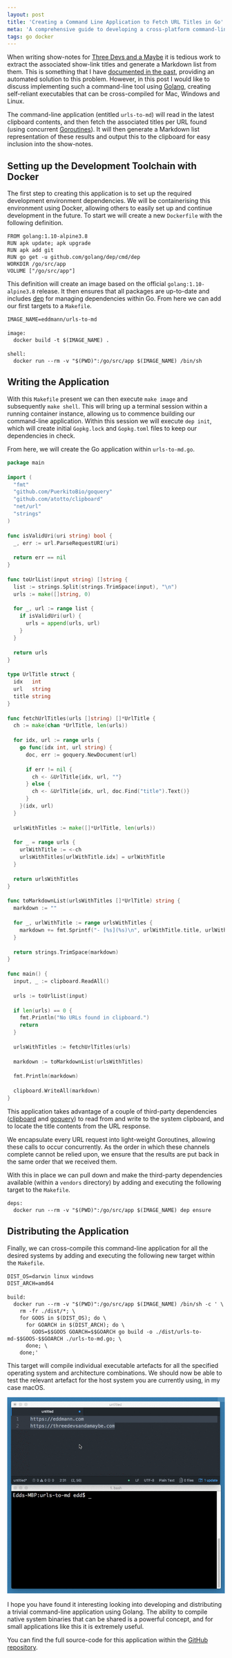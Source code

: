 ```yaml
---
layout: post
title: 'Creating a Command Line Application to Fetch URL Titles in Go'
meta: 'A comprehensive guide to developing a cross-platform command-line application in Go that fetches URL titles using concurrent programming techniques and Docker.'
tags: go docker
---
```


When writing show-notes for [Three Devs and a Maybe](https://threedevsandamaybe.com/) it is tedious work to extract the associated show-link titles and generate a Markdown list from them.
This is something that I have [documented in the past](https://eddmann.com/posts/fetching-link-titles-using-promises-and-async-await-in-javascript/), providing an automated solution to this problem.
However, in this post I would like to discuss implementing such a command-line tool using [Golang](https://golang.org/), creating self-reliant executables that can be cross-compiled for Mac, Windows and Linux.

<!--more-->

The command-line application (entitled `urls-to-md`) will read in the latest clipboard contents, and then fetch the associated titles per URL found (using concurrent [Goroutines](https://tour.golang.org/concurrency/1)).
It will then generate a Markdown list representation of these results and output this to the clipboard for easy inclusion into the show-notes.

## Setting up the Development Toolchain with Docker

The first step to creating this application is to set up the required development environment dependencies.
We will be containerising this environment using Docker, allowing others to easily set up and continue development in the future.
To start we will create a new `Dockerfile` with the following definition.

```docker
FROM golang:1.10-alpine3.8
RUN apk update; apk upgrade
RUN apk add git
RUN go get -u github.com/golang/dep/cmd/dep
WORKDIR /go/src/app
VOLUME ["/go/src/app"]
```

This definition will create an image based on the official `golang:1.10-alpine3.8` release.
It then ensures that all packages are up-to-date and includes [dep](https://github.com/golang/dep) for managing dependencies within Go.
From here we can add our first targets to a `Makefile`.

```make
IMAGE_NAME=eddmann/urls-to-md

image:
  docker build -t $(IMAGE_NAME) .

shell:
  docker run --rm -v "$(PWD)":/go/src/app $(IMAGE_NAME) /bin/sh
```

## Writing the Application

With this `Makefile` present we can then execute `make image` and subsequently `make shell`.
This will bring up a terminal session within a running container instance, allowing us to commence building our command-line application.
Within this session we will execute `dep init`, which will create initial `Gopkg.lock` and `Gopkg.toml` files to keep our dependencies in check.

From here, we will create the Go application within `urls-to-md.go`.

```go
package main

import (
  "fmt"
  "github.com/PuerkitoBio/goquery"
  "github.com/atotto/clipboard"
  "net/url"
  "strings"
)

func isValidUri(uri string) bool {
  _, err := url.ParseRequestURI(uri)

  return err == nil
}

func toUrlList(input string) []string {
  list := strings.Split(strings.TrimSpace(input), "\n")
  urls := make([]string, 0)

  for _, url := range list {
    if isValidUri(url) {
      urls = append(urls, url)
    }
  }

  return urls
}

type UrlTitle struct {
  idx   int
  url   string
  title string
}

func fetchUrlTitles(urls []string) []*UrlTitle {
  ch := make(chan *UrlTitle, len(urls))

  for idx, url := range urls {
    go func(idx int, url string) {
      doc, err := goquery.NewDocument(url)

      if err != nil {
        ch <- &UrlTitle{idx, url, ""}
      } else {
        ch <- &UrlTitle{idx, url, doc.Find("title").Text()}
      }
    }(idx, url)
  }

  urlsWithTitles := make([]*UrlTitle, len(urls))

  for _ = range urls {
    urlWithTitle := <-ch
    urlsWithTitles[urlWithTitle.idx] = urlWithTitle
  }

  return urlsWithTitles
}

func toMarkdownList(urlsWithTitles []*UrlTitle) string {
  markdown := ""

  for _, urlWithTitle := range urlsWithTitles {
    markdown += fmt.Sprintf("- [%s](%s)\n", urlWithTitle.title, urlWithTitle.url)
  }

  return strings.TrimSpace(markdown)
}

func main() {
  input, _ := clipboard.ReadAll()

  urls := toUrlList(input)

  if len(urls) == 0 {
    fmt.Println("No URLs found in clipboard.")
    return
  }

  urlsWithTitles := fetchUrlTitles(urls)

  markdown := toMarkdownList(urlsWithTitles)

  fmt.Println(markdown)

  clipboard.WriteAll(markdown)
}
```

This application takes advantage of a couple of third-party dependencies ([clipboard](https://github.com/atotto/clipboard) and [goquery](https://github.com/PuerkitoBio/goquery)) to read from and write to the system clipboard, and to locate the title contents from the URL response.

We encapsulate every URL request into light-weight Goroutines, allowing these calls to occur concurrently.
As the order in which these channels complete cannot be relied upon, we ensure that the results are put back in the same order that we received them.

With this in place we can pull down and make the third-party dependencies available (within a `vendors` directory) by adding and executing the following target to the `Makefile`.

```make
deps:
  docker run --rm -v "$(PWD)":/go/src/app $(IMAGE_NAME) dep ensure
```

## Distributing the Application

Finally, we can cross-compile this command-line application for all the desired systems by adding and executing the following new target within the `Makefile`.

```make
DIST_OS=darwin linux windows
DIST_ARCH=amd64

build:
  docker run --rm -v "$(PWD)":/go/src/app $(IMAGE_NAME) /bin/sh -c ' \
    rm -fr ./dist/*; \
    for GOOS in $(DIST_OS); do \
      for GOARCH in $(DIST_ARCH); do \
        GOOS=$$GOOS GOARCH=$$GOARCH go build -o ./dist/urls-to-md-$$GOOS-$$GOARCH ./urls-to-md.go; \
      done; \
    done;'
```

This target will compile individual executable artefacts for all the specified operating system and architecture combinations.
We should now be able to test the relevant artefact for the host system you are currently using, in my case macOS.

<img src="/uploads/creating-a-command-line-application-to-fetch-url-titles-in-go/urls-to-md-darwin-amd64.gif" alt="Command Line Application Demo" />

I hope you have found it interesting looking into developing and distributing a trivial command-line application using Golang.
The ability to compile native system binaries that can be shared is a powerful concept, and for small applications like this it is extremely useful.

You can find the full source-code for this application within the [GitHub repository](https://github.com/eddmann/urls-to-md).
